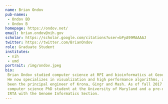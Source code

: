 ```yaml
---
name: Brian Ondov
pub-names:
 - Ondov BD
 - Ondov B
homepage: https://ondov.net/
email: brian.ondov@nih.gov
scholar: https://scholar.google.com/citations?user=bPyA99MAAAAJ
twitter: https://twitter.com/BrianOndov
role: Graduate Student
institutes:
 - nih
 - umd
portrait: /img/ondov.jpeg
bio:
 Brian Ondov studied computer science at RPI and bioinformatics at Georgia Tech.
 He now specializes in visualization and high performance algorithms, and has
 been the principal engineer of Krona, Gingr and Mash. As of fall 2017 he is a
 computer science PhD student at the University of Maryland and a pre-doctoral
 IRTA with the Genome Informatics Section.
---
```


